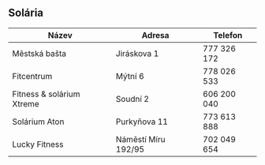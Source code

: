 ## Solária

| Název                        | Adresa              | Telefon     |
|------------------------------|---------------------|-------------|
| Městská bašta                | Jiráskova 1         | 777 326 172 |
| Fitcentrum                   | Mýtní 6             | 778 026 533 |
| Fitness & solárium Xtreme    | Soudní 2            | 606 200 040 |
| Solárium Aton                | Purkyňova 11        | 773 613 888 |
| Lucky Fitness                | Náměstí Míru 192/95 | 702 049 654 |